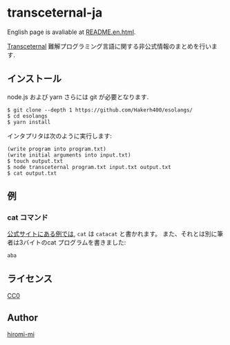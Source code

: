 # transceternal-ja

English page is avaliable at [README.en.html](README.en.html).

[Transceternal](https://esolangs.org/wiki/Transceternal) 難解プログラミング言語に関する非公式情報のまとめを行います. 

## インストール
node.js および yarn さらには git が必要となります.

```
$ git clone --depth 1 https://github.com/Hakerh400/esolangs/
$ cd esolangs
$ yarn install
```

インタプリタは次のように実行します:
```
(write program into program.txt)
(write initial arguments into input.txt)
$ touch output.txt
$ node transceternal program.txt input.txt output.txt
$ cat output.txt
```

## 例

### cat コマンド
[公式サイトにある例では](https://esolangs.org/wiki/Transceternal#Cat), `cat` は `catacat` と書かれます。
また、それとは別に筆者は3バイトのcat プログラムを書きました:
```
aba
```

## ライセンス
[CC0](https://creativecommons.org/share-your-work/public-domain/cc0/)

## Author
[hiromi-mi](https://hiromi-mi.github.io/)
